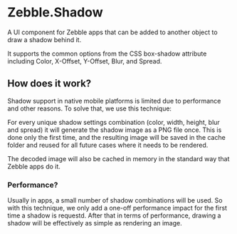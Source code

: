 # Zebble.Shadow
A UI component for Zebble apps that can be added to another object to draw a shadow behind it.

It supports the common options from the CSS box-shadow attribute including Color, X-Offset, Y-Offset, Blur, and Spread.

## How does it work?

Shadow support in native mobile platforms is limited due to performance and other reasons. To solve that, we use this technique:

For every unique shadow settings combination (color, width, height, blur and spread) it will generate the shadow image as a PNG file once.
This is done only the first time, and the resulting image will be saved in the cache folder and reused for all future cases where it needs to be rendered.

The decoded image will also be cached in memory in the standard way that Zebble apps do it.

### Performance?

Usually in apps, a small number of shadow combinations will be used.
So with this technique, we only add a one-off performance impact for the first time a shadow is requestd.
After that in terms of performance, drawing a shadow will be effectively as simple as rendering an image.
